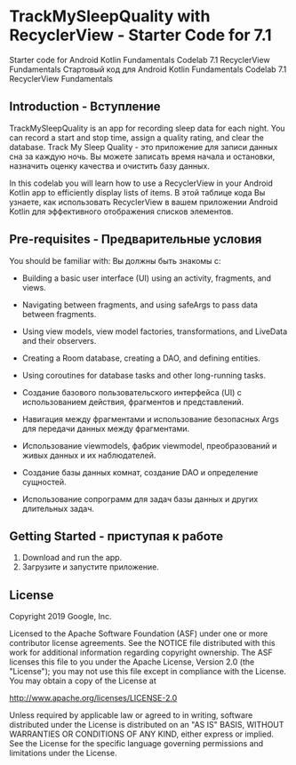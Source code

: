 TrackMySleepQuality with RecyclerView - Starter Code for 7.1
============================================================

Starter code for Android Kotlin Fundamentals Codelab 7.1 RecyclerView Fundamentals
Стартовый код для Android Kotlin Fundamentals Codelab 7.1 RecyclerView Fundamentals

Introduction - Вступление
------------

TrackMySleepQuality is an app for recording sleep data for each night.
You can record a start and stop time, assign a quality rating, and clear the database.
Track My Sleep Quality - это приложение для записи данных сна за каждую ночь.
Вы можете записать время начала и остановки, назначить оценку качества и очистить базу данных.

In this codelab you will learn how to use a RecyclerView in your Android Kotlin app
to efficiently display lists of items.
В этой таблице кода Вы узнаете, как использовать RecyclerView в вашем приложении Android Kotlin
для эффективного отображения списков элементов.


Pre-requisites - Предварительные условия
--------------

You should be familiar with:
Вы должны быть знакомы с:

* Building a basic user interface (UI) using an activity, fragments, and views.
* Navigating between fragments, and using safeArgs to pass data between fragments.
* Using view models, view model factories, transformations, and LiveData and their observers.
* Creating a Room database, creating a DAO, and defining entities.
* Using coroutines for database tasks and other long-running tasks.

* Создание базового пользовательского интерфейса (UI) с использованием действия, фрагментов и представлений.
* Навигация между фрагментами и использование безопасных Args для передачи данных между фрагментами.
* Использование viewmodels, фабрик viewmodel, преобразований и живых данных и их наблюдателей.
* Создание базы данных комнат, создание DAO и определение сущностей.
* Использование сопрограмм для задач базы данных и других длительных задач.



Getting Started - приступая к работе
---------------

1. Download and run the app.
1. Загрузите и запустите приложение.

License
-------

Copyright 2019 Google, Inc.

Licensed to the Apache Software Foundation (ASF) under one or more contributor
license agreements.  See the NOTICE file distributed with this work for
additional information regarding copyright ownership.  The ASF licenses this
file to you under the Apache License, Version 2.0 (the "License"); you may not
use this file except in compliance with the License.  You may obtain a copy of
the License at

  http://www.apache.org/licenses/LICENSE-2.0

Unless required by applicable law or agreed to in writing, software
distributed under the License is distributed on an "AS IS" BASIS, WITHOUT
WARRANTIES OR CONDITIONS OF ANY KIND, either express or implied.  See the
License for the specific language governing permissions and limitations under
the License.

